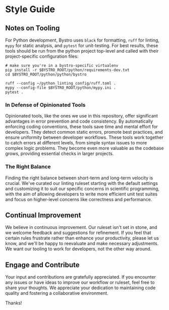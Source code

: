 # Style Guide

## Notes on Tooling
For Python development, Bystro uses `black` for formatting, `ruff` for linting, `mypy` for static
analysis, and `pytest` for unit-testing.  For best results, these tools should be run from the
python project top-level and called with their project-specific configuration files:

```
# make sure you're in a bystro-specific virtualenv
pip install -r $BYSTRO_ROOT/python/requirements-dev.txt
cd $BYSTRO_ROOT/python/python/bystro

ruff --config ~/python_linting_config/ruff.toml .
mypy --config-file $BYSTRO_ROOT/python/mypy.ini .
pytest .
```

### In Defense of Opinionated Tools

Opinionated tools, like the ones we use in this repository, offer significant advantages in error
prevention and code consistency. By automatically enforcing coding conventions, these tools save
time and mental effort for developers. They detect common static errors, promote best practices, and
ensure uniformity between developer workflows.  These tools work together to catch errors at
different levels, from simple syntax issues to more complex logic problems. They become even more
valuable as the codebase grows, providing essential checks in larger projects.


### The Right Balance

Finding the right balance between short-term and long-term velocity is crucial. We've curated our
linting ruleset starting with the default settings and customizing it to suit our specific concerns
in scientific programming, with the aim of allowing developers to write more efficient unit test
suites and focus on higher-level concerns like correctness and performance.

## Continual Improvement

We believe in continuous improvement. Our ruleset isn't set in stone, and we welcome feedback and
suggestions for refinement. If you feel that certain rules frustrate rather than enhance your
productivity, please let us know, and we'll be happy to reevaluate and make necessary adjustments.
We want our tooling to work for developers, not the other way around.

## Engage and Contribute

Your input and contributions are gratefully appreciated. If you encounter any issues or have ideas
to improve our workflow or ruleset, feel free to share your thoughts. We appreciate your dedication
to maintaining code quality and fostering a collaborative environment.

Thanks!
